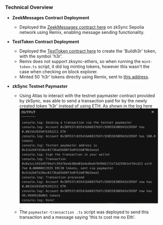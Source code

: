 ### Technical Overview

- **ZeekMessages Contract Deployment**
  - Deployed the [ZeekMessages contract here](https://sepolia.explorer.zksync.io/address/0x6BeEEB67b89ac18F95959c369c5a3221DfA36e5E) on zkSync Sepolia network using Remix, enabling message sending functionality.

- **TestToken Contract Deployment**
  - Deployed the [TestToken contract here](https://sepolia.explorer.zksync.io/address/0x741D45f2a0b829De2B7Dd65670b8EBf41194C680) to create the 'Buildh3r' token, with the symbol 'h3r'.
  - Remix does not support zksync-ethers, so when running the `mint-token.ts` script, it did log minting tokens, however this wasn't the case when checking on block explorer.
  - Minted 50 'h3r' tokens directly using Remix, sent to [this address](https://sepolia.explorer.zksync.io/address/0x1Bf1C49Cff8AE3CFc63B36496dA32d9bC7F90366).

- **zkSync Testnet Paymaster**
  - Using Atlas to interact with the testnet paymaster contract provided by zkSync, was able to send a transaction paid for by the newly created token 'h3r' instead of using ETH. As shown in the log here ![consolelog](<Screenshot 2024-06-08 at 01.50.40.png>). 
  - The `paymaster-transaction .ts` script was deployed to send this transaction and a message saying 'this tx cost me no Eth'. 